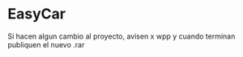 # EasyCar
Si hacen algun cambio al proyecto, avisen x wpp y cuando terminan publiquen el nuevo .rar
